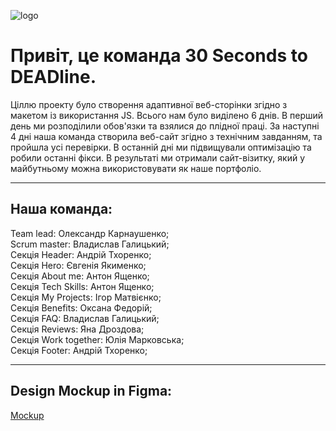 ![logo](https://github.com/Oleksandr-Karnaushenko/SuperPortfolioTeam/blob/main/assets/team-logo.PNG)

# Привіт, це команда 30 Seconds to DEADline.

Ціллю проекту було створення адаптивної веб-сторінки згідно з макетом із
використання JS. Всього нам було виділено 6 днів. В перший день ми розподілили
обов'язки та взялися до плідної праці. За наступні 4 дні наша команда створила
веб-сайт згідно з технічним завданням, та пройшлa усі перевірки. В останній дні
ми підвищували оптимізацію та робили останні фікси. В результаті ми отримали
сайт-візитку, який у майбутньому можна використовувати як наше портфоліо.

---

## Наша команда:

Team lead: Олександр Карнаушенко;  
Scrum master: Владислав Галицький;  
Секція Header: Андрій Тхоренко;  
Секція Hero: Євгенія Якименко;  
Секція About me: Антон Ященко;  
Секція Tech Skills: Антон Ященко;  
Секція My Projects: Ігор Матвієнко;  
Секція Benefits: Оксана Федорій;  
Секція FAQ: Владислав Галицький;  
Секція Reviews: Яна Дроздова;  
Секція Work together: Юлія Марковська;  
Секція Footer: Андрій Тхоренко;

---

## Design Mockup in Figma:

[Mockup](<https://www.figma.com/design/VU9pCPEZEOzfkGUXZsjSmc/Portfolio-2.0-(Copy)?node-id=2089-632&t=dz3OujlUnoUZ46h4-0>)
